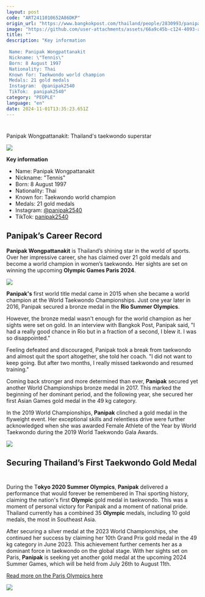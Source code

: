 ```yaml
---
layout: post
code: "ART2411010652A86DKP"
origin_url: "https://www.bangkokpost.com/thailand/people/2830993/panipak-wongpattanakit-thailands-taekwondo-superstar"
image: "https://github.com/user-attachments/assets/66a9c45b-c124-4093-acb9-4604664fcf07"
title: ""
description: "Key information  
 
 Name: Panipak Wongpattanakit 
 Nickname: \"Tennis\" 
 Born: 8 August 1997 
 Nationality: Thai 
 Known for: Taekwondo world champion 
 Medals: 21 gold medals 
 Instagram:  @panipak2540  
 TikTok:  panipak2540"
category: "PEOPLE"
language: "en"
date: 2024-11-01T13:35:23.651Z
---
```


# 

Panipak Wongpattanakit: Thailand's taekwondo superstar

![](https://github.com/user-attachments/assets/47d1cbd4-29f9-4fe0-a070-92cf870c9603)

**Key information** 

*   Name: Panipak Wongpattanakit 
*   Nickname: "Tennis"
*   Born: 8 August 1997 
*   Nationality: Thai 
*   Known for: Taekwondo world champion 
*   Medals: 21 gold medals
*   Instagram: [@panipak2540](https://www.instagram.com/panipak2540/?hl=en) 
*   TikTok: [panipak2540](https://www.tiktok.com/@panipak2540?lang=en)

Panipak’s Career Record
-----------------------

**Panipak Wongpattanakit** is Thailand’s shining star in the world of sports. Over her impressive career, she has claimed over 21 gold medals and become a world champion in women’s taekwondo. Her sights are set on winning the upcoming **Olympic Games Paris 2024**.  

![](https://static.bangkokpost.com/media/content/20240717/5209058.jpg)

**Panipak's** first world title medal came in 2015 when she became a world champion at the World Taekwondo Championships. Just one year later in 2016, Panipak secured a bronze medal in the **Rio Summer Olympics**. 

However, the bronze medal wasn't enough for the world champion as her sights were set on gold. In an interview with Bangkok Post, Panipak said, "I had a really good chance in Rio but in a fraction of a second, I blew it. I was so disappointed."

Feeling defeated and discouraged, Panipak took a break from taekwondo and almost quit the sport altogether, she told her coach. "I did not want to keep going. But after two months, I really missed taekwondo and resumed training."  

Coming back stronger and more determined than ever, **Panipak** secured yet another World Championships bronze medal in 2017. This marked the beginning of her dominant period, and the following year, she secured her first Asian Games gold medal in the 49 kg category. 

In the 2019 World Championships, **Panipak** clinched a gold medal in the flyweight event. Her exceptional skills and relentless drive were further acknowledged when she was awarded Female Athlete of the Year by World Taekwondo during the 2019 World Taekwondo Gala Awards. 

![](https://github.com/user-attachments/assets/6567b8de-38d8-4e38-b1f4-007b4a03c3e1)

Securing Thailand’s First Taekwondo Gold Medal  
------------------------------------------------

During the T**okyo 2020 Summer Olympics**, **Panipak** delivered a performance that would forever be remembered in Thai sporting history, claiming the nation's first **Olympic** gold medal in taekwondo. This was a moment of personal victory for Panipak and a moment of national pride. Thailand currently has a combined 35 **Olympic** medals, including 10 gold medals, the most in Southeast Asia.    

After securing a silver medal at the 2023 World Championships, she continued her success by claiming her 10th Grand Prix gold medal in the 49 kg category in June 2023. This achievement further cements her as a dominant force in taekwondo on the global stage. With her sights set on Paris, **Panipak** is seeking yet another gold medal at the upcoming 2024 Summer Games, which will be held from July 26th to August 11th.

[Read more on the Paris Olympics here](https://www.bangkokpost.com/sports/2717358/thai-athletes-and-fans-brace-for-stellar-year)

![](https://github.com/user-attachments/assets/1f068103-863e-4bb7-9c20-404e555a544a)